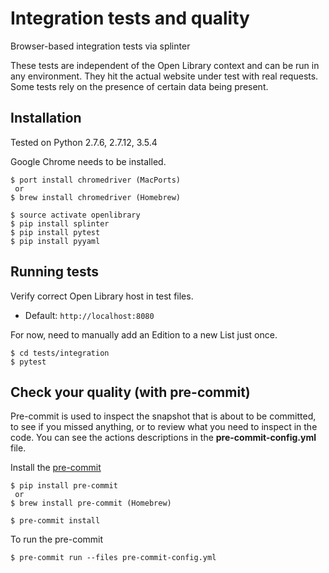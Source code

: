 Integration tests and quality
============================

Browser-based integration tests via splinter

These tests are independent of the Open Library context and can be run
in any environment. They hit the actual website under test with real
requests. Some tests rely on the presence of certain data being present.

## Installation

Tested on Python 2.7.6, 2.7.12, 3.5.4

Google Chrome needs to be installed.

````
$ port install chromedriver (MacPorts)
 or
$ brew install chromedriver (Homebrew)

$ source activate openlibrary
$ pip install splinter
$ pip install pytest
$ pip install pyyaml
````

## Running tests

Verify correct Open Library host in test files.
- Default: `http://localhost:8080`

For now, need to manually add an Edition to a new List just once.

````
$ cd tests/integration
$ pytest
````

## Check your quality (with pre-commit)

Pre-commit is used to inspect the snapshot that is about to be committed, to see if you missed anything, or to review what you need to inspect in the code. You can see the actions descriptions in the **pre-commit-config.yml** file.

Install the [pre-commit](https://pre-commit.com/index.html)

````
$ pip install pre-commit
 or
$ brew install pre-commit (Homebrew)

$ pre-commit install
````

To run the pre-commit

````
$ pre-commit run --files pre-commit-config.yml
````